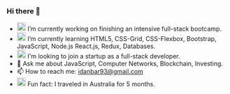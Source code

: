 ### Hi there 👋

- <img alt="Laptop" width="20px" src="https://github.githubassets.com/images/icons/emoji/unicode/1f4bb.png"> I’m currently working on finishing an intensive full-stack bootcamp.
- <img alt="Earth" width="20px" src="https://github.githubassets.com/images/icons/emoji/unicode/1f30f.png"> I’m currently learning HTML5, CSS-Grid, CSS-Flexbox,  Bootstrap, JavaScript, Node.js React.js, Redux, Databases.
- <img alt="Global" width="20px" src="https://github.githubassets.com/images/icons/emoji/unicode/1f310.png"> I'm looking to join a startup as a full-stack developer.
- 💬 Ask me about JavaScript, Computer Networks, Blockchain, Investing.
- 📫 How to reach me: idanbar93@gmail.com
- <img alt="Australia" width="20px" src="https://github.githubassets.com/images/icons/emoji/unicode/1f1e6-1f1fa.png"> Fun fact: I traveled in Australia for 5 months.

